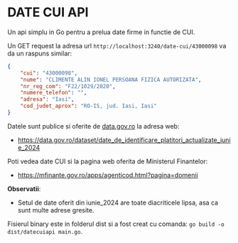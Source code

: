 # DATE CUI API

Un api simplu in Go pentru a prelua date firme in functie de CUI. 

Un GET request la adresa url `http://localhost:3240/date-cui/43000098` va da un raspuns similar:
```json
{
    "cui": "43000098",
    "nume": "CLIMENTE ALIN IONEL PERSOANA FIZICA AUTORIZATA",
    "nr_reg_com": "F22/1029/2020",
    "numere_telefon": "",
    "adresa": "Iasi",
    "cod_judet_aprox": "RO-IS, jud. Iasi, Iasi"
}
```

Datele sunt publice si oferite de [data.gov.ro](https://data.gov.ro/dataset/) la adresa web:
- https://data.gov.ro/dataset/date_de_identificare_platitori_actualizate_iunie_2024


Poti vedea date CUI si la pagina web oferita de Ministerul Finantelor:
- https://mfinante.gov.ro/apps/agenticod.html?pagina=domenii


**Observatii**: 
- Setul de date oferit din iunie_2024 are toate diacriticele lipsa, asa ca sunt multe adrese gresite.


Fisierul binary este in folderul dist si a fost creat cu comanda: `go build -o dist/datecuiapi main.go`.